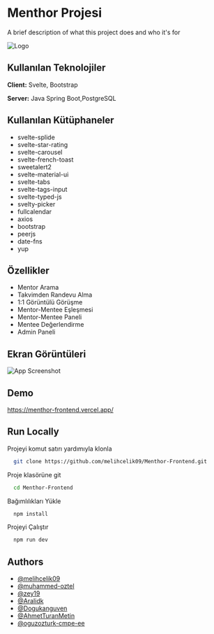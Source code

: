 
# Menthor Projesi

A brief description of what this project does and who it's for


![Logo](https://dev-to-uploads.s3.amazonaws.com/uploads/articles/th5xamgrr6se0x5ro4g6.png)


## Kullanılan Teknolojiler

**Client:** Svelte, Bootstrap

**Server:** Java Spring Boot,PostgreSQL


## Kullanılan Kütüphaneler
-   svelte-splide
-   svelte-star-rating
-   svelte-carousel
-   svelte-french-toast
-   sweetalert2
-   svelte-material-ui
-   svelte-tabs
-   svelte-tags-input
-   svelte-typed-js
-   svelty-picker
-   fullcalendar
-   axios
-   bootstrap
-   peerjs
-   date-fns
-   yup



## Özellikler

- Mentor Arama
- Takvimden Randevu Alma
- 1:1 Görüntülü Görüşme
- Mentor-Mentee Eşleşmesi
- Mentor-Mentee Paneli
- Mentee Değerlendirme
- Admin Paneli



## Ekran Görüntüleri

![App Screenshot](https://via.placeholder.com/468x300?text=App+Screenshot+Here)


## Demo

https://menthor-frontend.vercel.app/


## Run Locally

Projeyi komut satırı yardımıyla klonla

```bash
  git clone https://github.com/melihcelik09/Menthor-Frontend.git
```

Proje klasörüne git

```bash
  cd Menthor-Frontend

```

Bağımlılıkları Yükle

```bash
  npm install
```

Projeyi Çalıştır

```bash
  npm run dev
```


## Authors

- [@melihcelik09](https://www.github.com/melihcelik09)
- [@muhammed-oztel](https://www.github.com/muhammed-oztel)
- [@zey19](https://www.github.com/zey19)
- [@Aralidk](https://www.github.com/Aralidk)
- [@Dogukanguven](https://www.github.com/Dogukanguven)
- [@AhmetTuranMetin](https://www.github.com/AhmetTuranMetin)
- [@oguzozturk-cmpe-ee](https://www.github.com/oguzozturk-cmpe-ee)

